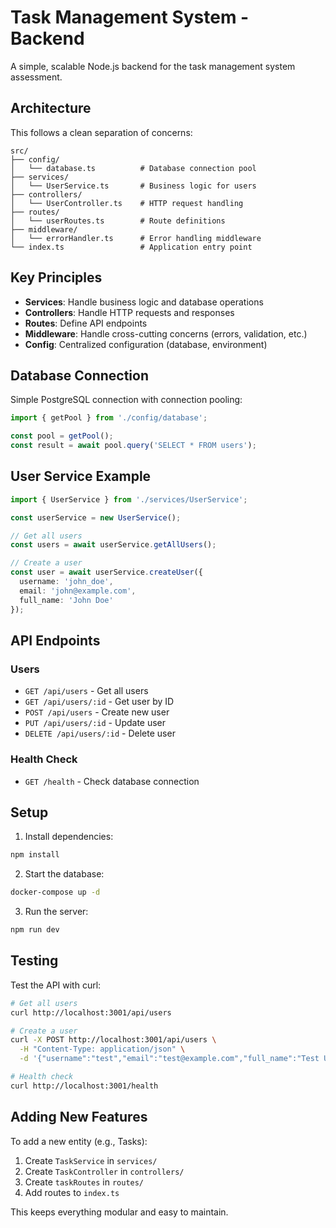 # Task Management System - Backend

A simple, scalable Node.js backend for the task management system assessment.

## Architecture

This follows a clean separation of concerns:

```
src/
├── config/
│   └── database.ts          # Database connection pool
├── services/
│   └── UserService.ts       # Business logic for users
├── controllers/
│   └── UserController.ts    # HTTP request handling
├── routes/
│   └── userRoutes.ts        # Route definitions
├── middleware/
│   └── errorHandler.ts      # Error handling middleware
└── index.ts                 # Application entry point
```

## Key Principles

- **Services**: Handle business logic and database operations
- **Controllers**: Handle HTTP requests and responses
- **Routes**: Define API endpoints
- **Middleware**: Handle cross-cutting concerns (errors, validation, etc.)
- **Config**: Centralized configuration (database, environment)

## Database Connection

Simple PostgreSQL connection with connection pooling:

```typescript
import { getPool } from './config/database';

const pool = getPool();
const result = await pool.query('SELECT * FROM users');
```

## User Service Example

```typescript
import { UserService } from './services/UserService';

const userService = new UserService();

// Get all users
const users = await userService.getAllUsers();

// Create a user
const user = await userService.createUser({
  username: 'john_doe',
  email: 'john@example.com',
  full_name: 'John Doe'
});
```

## API Endpoints

### Users
- `GET /api/users` - Get all users
- `GET /api/users/:id` - Get user by ID
- `POST /api/users` - Create new user
- `PUT /api/users/:id` - Update user
- `DELETE /api/users/:id` - Delete user

### Health Check
- `GET /health` - Check database connection

## Setup

1. Install dependencies:
```bash
npm install
```

2. Start the database:
```bash
docker-compose up -d
```

3. Run the server:
```bash
npm run dev
```

## Testing

Test the API with curl:

```bash
# Get all users
curl http://localhost:3001/api/users

# Create a user
curl -X POST http://localhost:3001/api/users \
  -H "Content-Type: application/json" \
  -d '{"username":"test","email":"test@example.com","full_name":"Test User"}'

# Health check
curl http://localhost:3001/health
```

## Adding New Features

To add a new entity (e.g., Tasks):

1. Create `TaskService` in `services/`
2. Create `TaskController` in `controllers/`
3. Create `taskRoutes` in `routes/`
4. Add routes to `index.ts`

This keeps everything modular and easy to maintain.
